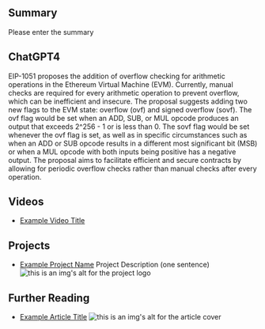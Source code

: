## Summary

Please enter the summary

## ChatGPT4

EIP-1051 proposes the addition of overflow checking for arithmetic operations in the Ethereum Virtual Machine (EVM). Currently, manual checks are required for every arithmetic operation to prevent overflow, which can be inefficient and insecure. The proposal suggests adding two new flags to the EVM state: overflow (ovf) and signed overflow (sovf). The ovf flag would be set when an ADD, SUB, or MUL opcode produces an output that exceeds 2^256 - 1 or is less than 0. The sovf flag would be set whenever the ovf flag is set, as well as in specific circumstances such as when an ADD or SUB opcode results in a different most significant bit (MSB) or when a MUL opcode with both inputs being positive has a negative output. The proposal aims to facilitate efficient and secure contracts by allowing for periodic overflow checks rather than manual checks after every operation.

## Videos

- [Example Video Title](https://www.youtube.com/watch?v=TDGq4aeevgY)

## Projects

- [Example Project Name](https://xxxx.xxx/xxxxx) Project Description (one sentence) ![this is an img's alt for the project logo](https://xxxx.xxx/project-logo.xxx)

## Further Reading

- [Example Article Title](https://xxxx.xxx/xxxxx) ![this is an img's alt for the article cover](https://xxxx.xxx/article-cover.xxx)
